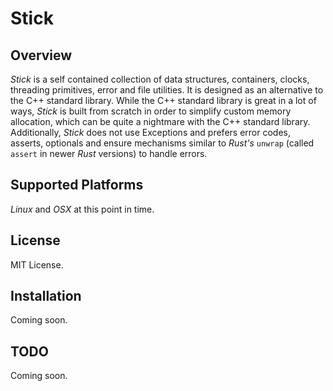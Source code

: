 Stick
======

Overview
--------

*Stick* is a self contained collection of data structures, containers, clocks, threading primitives, error and file utilities.
It is designed as an alternative to the C++ standard library. While the C++ standard library is great in a lot of ways, *Stick* is built from scratch in order to simplify custom memory allocation, which can be quite a nightmare with the C++ standard library. Additionally, *Stick* does not use Exceptions and prefers error codes, asserts, optionals and ensure mechanisms similar to *Rust's* `unwrap` (called `assert` in newer *Rust* versions) to handle errors.

Supported Platforms
-------------

*Linux* and *OSX* at this point in time.


License
-------------

MIT License.


Installation
-------------

Coming soon.


TODO
--------

Coming soon.
